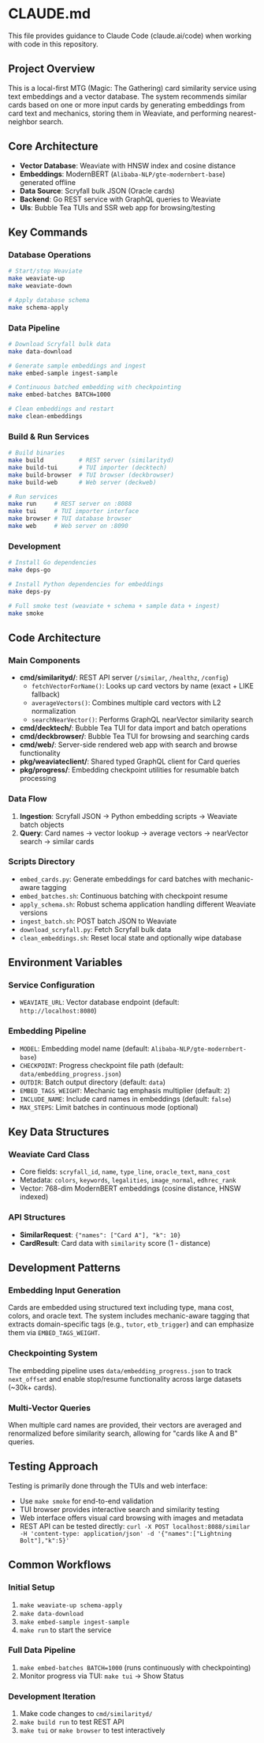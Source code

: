 # CLAUDE.md

This file provides guidance to Claude Code (claude.ai/code) when working with code in this repository.

## Project Overview

This is a local-first MTG (Magic: The Gathering) card similarity service using text embeddings and a vector database. The system recommends similar cards based on one or more input cards by generating embeddings from card text and mechanics, storing them in Weaviate, and performing nearest-neighbor search.

## Core Architecture

- **Vector Database**: Weaviate with HNSW index and cosine distance
- **Embeddings**: ModernBERT (`Alibaba-NLP/gte-modernbert-base`) generated offline
- **Data Source**: Scryfall bulk JSON (Oracle cards)
- **Backend**: Go REST service with GraphQL queries to Weaviate
- **UIs**: Bubble Tea TUIs and SSR web app for browsing/testing

## Key Commands

### Database Operations
```bash
# Start/stop Weaviate
make weaviate-up
make weaviate-down

# Apply database schema
make schema-apply
```

### Data Pipeline
```bash
# Download Scryfall bulk data
make data-download

# Generate sample embeddings and ingest
make embed-sample ingest-sample

# Continuous batched embedding with checkpointing
make embed-batches BATCH=1000

# Clean embeddings and restart
make clean-embeddings
```

### Build & Run Services
```bash
# Build binaries
make build          # REST server (similarityd)
make build-tui      # TUI importer (decktech)
make build-browser  # TUI browser (deckbrowser)
make build-web      # Web server (deckweb)

# Run services
make run     # REST server on :8088
make tui     # TUI importer interface
make browser # TUI database browser
make web     # Web server on :8090
```

### Development
```bash
# Install Go dependencies
make deps-go

# Install Python dependencies for embeddings
make deps-py

# Full smoke test (weaviate + schema + sample data + ingest)
make smoke
```

## Code Architecture

### Main Components
- **cmd/similarityd/**: REST API server (`/similar`, `/healthz`, `/config`)
  - `fetchVectorForName()`: Looks up card vectors by name (exact + LIKE fallback)
  - `averageVectors()`: Combines multiple card vectors with L2 normalization
  - `searchNearVector()`: Performs GraphQL nearVector similarity search
- **cmd/decktech/**: Bubble Tea TUI for data import and batch operations
- **cmd/deckbrowser/**: Bubble Tea TUI for browsing and searching cards
- **cmd/web/**: Server-side rendered web app with search and browse functionality
- **pkg/weaviateclient/**: Shared typed GraphQL client for Card queries
- **pkg/progress/**: Embedding checkpoint utilities for resumable batch processing

### Data Flow
1. **Ingestion**: Scryfall JSON → Python embedding scripts → Weaviate batch objects
2. **Query**: Card names → vector lookup → average vectors → nearVector search → similar cards

### Scripts Directory
- `embed_cards.py`: Generate embeddings for card batches with mechanic-aware tagging
- `embed_batches.sh`: Continuous batching with checkpoint resume
- `apply_schema.sh`: Robust schema application handling different Weaviate versions
- `ingest_batch.sh`: POST batch JSON to Weaviate
- `download_scryfall.py`: Fetch Scryfall bulk data
- `clean_embeddings.sh`: Reset local state and optionally wipe database

## Environment Variables

### Service Configuration
- `WEAVIATE_URL`: Vector database endpoint (default: `http://localhost:8080`)

### Embedding Pipeline
- `MODEL`: Embedding model name (default: `Alibaba-NLP/gte-modernbert-base`)
- `CHECKPOINT`: Progress checkpoint file path (default: `data/embedding_progress.json`)
- `OUTDIR`: Batch output directory (default: `data`)
- `EMBED_TAGS_WEIGHT`: Mechanic tag emphasis multiplier (default: `2`)
- `INCLUDE_NAME`: Include card names in embeddings (default: `false`)
- `MAX_STEPS`: Limit batches in continuous mode (optional)

## Key Data Structures

### Weaviate Card Class
- Core fields: `scryfall_id`, `name`, `type_line`, `oracle_text`, `mana_cost`
- Metadata: `colors`, `keywords`, `legalities`, `image_normal`, `edhrec_rank`
- Vector: 768-dim ModernBERT embeddings (cosine distance, HNSW indexed)

### API Structures
- **SimilarRequest**: `{"names": ["Card A"], "k": 10}`
- **CardResult**: Card data with `similarity` score (1 - distance)

## Development Patterns

### Embedding Input Generation
Cards are embedded using structured text including type, mana cost, colors, and oracle text. The system includes mechanic-aware tagging that extracts domain-specific tags (e.g., `tutor`, `etb_trigger`) and can emphasize them via `EMBED_TAGS_WEIGHT`.

### Checkpointing System
The embedding pipeline uses `data/embedding_progress.json` to track `next_offset` and enable stop/resume functionality across large datasets (~30k+ cards).

### Multi-Vector Queries
When multiple card names are provided, their vectors are averaged and renormalized before similarity search, allowing for "cards like A and B" queries.

## Testing Approach

Testing is primarily done through the TUIs and web interface:
- Use `make smoke` for end-to-end validation
- TUI browser provides interactive search and similarity testing
- Web interface offers visual card browsing with images and metadata
- REST API can be tested directly: `curl -X POST localhost:8088/similar -H 'content-type: application/json' -d '{"names":["Lightning Bolt"],"k":5}'`

## Common Workflows

### Initial Setup
1. `make weaviate-up schema-apply`
2. `make data-download` 
3. `make embed-sample ingest-sample`
4. `make run` to start the service

### Full Data Pipeline
1. `make embed-batches BATCH=1000` (runs continuously with checkpointing)
2. Monitor progress via TUI: `make tui` → Show Status

### Development Iteration
1. Make code changes to `cmd/similarityd/`
2. `make build run` to test REST API
3. `make tui` or `make browser` to test interactively